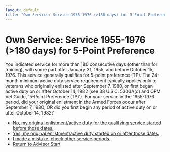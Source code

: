 ```yaml
---
layout: default
title: "Own Service: Service 1955-1976 (>180 days) for 5-Point Preference"
---
```


# Own Service: Service 1955-1976 (>180 days) for 5-Point Preference

You indicated service for more than 180 consecutive days (other than for training), with some part after January 31, 1955, and before October 15, 1976. This service generally qualifies for 5-point preference (TP). The 24-month minimum active duty service requirement typically applies only to veterans who originally enlisted after September 7, 1980, or first began active duty on or after October 14, 1982 (see 38 U.S.C. 5303A(d) and OPM Vet Guide, '5-Point Preference (TP)'). For your service in the 1955-1976 period, did your original enlistment in the Armed Forces occur after September 7, 1980, OR did you first begin any period of active duty on or after October 14, 1982?

*   [No, my original enlistment/active duty for the qualifying service started before those dates.](./eligible_tp_5point.md)
*   [Yes, my original enlistment/active duty started on or after those dates.](./ownservice_tp_24month_rule_check.md)
*   [I made a mistake, check other service periods.](./ownservice_nodisability_nossps_checkserviceperiod.md)
*   [Return to Advisor Start](./start.md)
